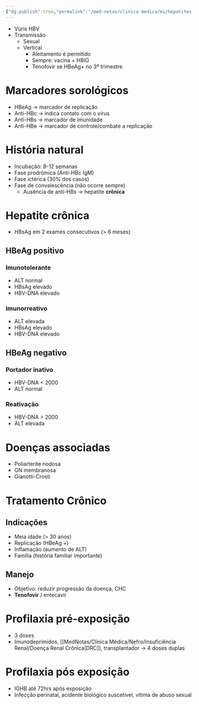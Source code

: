 ```yaml
---
{"dg-publish":true,"permalink":"/med-notas/clinica-medica/mi/hepatites-virais/hepatite-b/"}
---
```


- Vúris HBV 
- Transmissão
	- Sexual
	- Vertical
		- Aleitamento é permitido
		- Sempre: vacina + HBIG
		- Tenofovir se HBeAg+ no 3º trimestre
# Marcadores sorológicos
- HBeAg -> marcador de replicação
- Anti-HBc -> indica contato com o vírus
- Anti-HBs -> marcador de imunidade 
- Anti-HBe -> marcador de controle/combate a replicação

# História natural
- Incubação: 8-12 semanas
- Fase prodrômica (Anti-HBc IgM)
- Fase ictérica (30% dos casos)
- Fase de convalescência (não ocorre sempre)
	- Ausência de anti-HBs -> hepatite **crônica**

# Hepatite crônica
- HBsAg em 2 exames consecutivos (> 6 meses)
## HBeAg positivo
### Imunotolerante
- ALT normal
- HBsAg elevado
- HBV-DNA elevado

### Imunorreativo
- ALT elevada
- HBsAg elevado
- HBV-DNA elevado

## HBeAg negativo
### Portador inativo
- HBV-DNA < 2000
- ALT normal

### Reativação
- HBV-DNA > 2000
- ALT elevada


# Doenças associadas
- Poliarterite nodosa
- GN membranosa
- Gianotti-Crosti

# Tratamento Crônico
## Indicações
- Meia idade (> 30 anos)
- Replicação (HBeAg +)
- Inflamação (aumento de ALT)
- Família (história familiar importante)

## Manejo
- Objetivo: reduzir progressão da doença, CHC
- **Tenofovir** / entecavir

# Profilaxia pré-exposição
- 3 doses
- Imunodeprimidos, [[MedNotas/Clínica Médica/Nefro/Insuficiência Renal/Doença Renal Crônica\|DRC]], transplantador -> 4 doses duplas

# Profilaxia pós exposição
- IGHB até 72hrs após exposição
- Infecção perinatal, acidente biológico suscetível, vítima de abuso sexual
